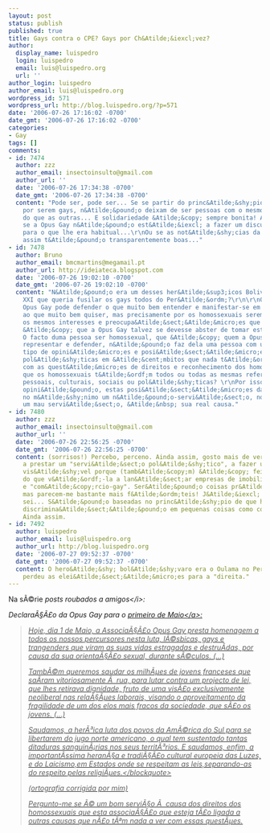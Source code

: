 ```yaml
---
layout: post
status: publish
published: true
title: Gays contra o CPE? Gays por Ch&Atilde;&iexcl;vez?
author:
  display_name: luispedro
  login: luispedro
  email: luis@luispedro.org
  url: ''
author_login: luispedro
author_email: luis@luispedro.org
wordpress_id: 571
wordpress_url: http://blog.luispedro.org/?p=571
date: '2006-07-26 17:16:02 -0700'
date_gmt: '2006-07-26 17:16:02 -0700'
categories:
- Gay
tags: []
comments:
- id: 7474
  author: zzz
  author_email: insectoinsulto@gmail.com
  author_url: ''
  date: '2006-07-26 17:34:38 -0700'
  date_gmt: '2006-07-26 17:34:38 -0700'
  content: "Pode ser, pode ser... Se se partir do princ&Atilde;&shy;pio que os gays,
    por serem gays, n&Atilde;&pound;o deixam de ser pessoas com o mesmo tipos de problemas&#47;interesses&#47;preocupa&Atilde;&sect;&Atilde;&micro;es
    do que as outras... E solidariedade &Atilde;&copy; sempre bonita! Agora, se perguntares
    se a Opus Gay n&Atilde;&pound;o est&Atilde;&iexcl; a fazer um discurso estranho
    para o que lhe era habitual...\r\nOu se as not&Atilde;&shy;cias da Venezuela s&Atilde;&pound;o
    assim t&Atilde;&pound;o transparentemente boas..."
- id: 7478
  author: Bruno
  author_email: bmcmartins@megamail.pt
  author_url: http://ideiateca.blogspot.com
  date: '2006-07-26 19:02:10 -0700'
  date_gmt: '2006-07-26 19:02:10 -0700'
  content: "N&Atilde;&pound;o era um desses her&Atilde;&sup3;icos Bolivares do s&Atilde;&copy;c.
    XXI que queria fusilar os gays todos do Per&Atilde;&ordm;?\r\n\r\nObviamente a
    Opus Gay pode defender o que muito bem entender e manifestar-se em rela&Atilde;&sect;&Atilde;&pound;o
    ao que muito bem quiser, mas precisamente por os homossexuais serem pessoas com
    os mesmos interesses e preocupa&Atilde;&sect;&Atilde;&micro;es que quaisquer outras
    &Atilde;&copy; que a Opus Gay talvez se devesse abster de tomar estas posi&Atilde;&sect;&Atilde;&micro;es.
    O facto duma pessoa ser homossexual, que &Atilde;&copy; quem a Opus Gay pretende
    representar e defender, n&Atilde;&pound;o faz dela uma pessoa com um determinado
    tipo de opini&Atilde;&micro;es e posi&Atilde;&sect;&Atilde;&micro;es sociais e
    pol&Atilde;&shy;ticas em &Atilde;&cent;mbitos que nada t&Atilde;&ordf;m a ver
    com as quest&Atilde;&micro;es de direitos e reconhecimento dos homossexuais. Ser&Atilde;&iexcl;
    que os homossexuais t&Atilde;&ordf;m todos ou todas as mesmas refer&Atilde;&ordf;ncias
    pessoais, culturais, sociais ou pol&Atilde;&shy;ticas? \r\nPor isso, na minha
    opini&Atilde;&pound;o, estas posi&Atilde;&sect;&Atilde;&micro;es da Opus Gay s&Atilde;&pound;o,
    no m&Atilde;&shy;nimo um n&Atilde;&pound;o-servi&Atilde;&sect;o, no m&Atilde;&iexcl;ximo
    um mau servi&Atilde;&sect;o, &Atilde;&nbsp; sua real causa."
- id: 7480
  author: zzz
  author_email: insectoinsulto@gmail.com
  author_url: ''
  date: '2006-07-26 22:56:25 -0700'
  date_gmt: '2006-07-26 22:56:25 -0700'
  content: (sorrisos!) Percebo, perceno. Ainda assim, gosto mais de ver a Opus Gay
    a prestar um "servi&Atilde;&sect;o pol&Atilde;&shy;tico", a fazer uma op&Atilde;&sect;&Atilde;&pound;o
    vis&Atilde;&shy;vel porque (tamb&Atilde;&copy;m) &Atilde;&copy; feita de pessoas,
    do que v&Atilde;&ordf;-la a lan&Atilde;&sect;ar empresas de imobili&Atilde;&iexcl;rio
    e "com&Atilde;&copy;rcio-gay". Ser&Atilde;&pound;o coisas pr&Atilde;&sup3;-gay,
    mas parecem-me bastante mais f&Atilde;&ordm;teis! J&Atilde;&iexcl; sei, j&Atilde;&iexcl;
    sei... S&Atilde;&pound;o baseadas no princ&Atilde;&shy;pio de que h&Atilde;&iexcl;
    discrimina&Atilde;&sect;&Atilde;&pound;o em pequenas coisas como comprar uma casa.
    Ainda assim.
- id: 7492
  author: luispedro
  author_email: luis@luispedro.org
  author_url: http://blog.luispedro.org
  date: '2006-07-27 09:52:37 -0700'
  date_gmt: '2006-07-27 09:52:37 -0700'
  content: O hero&Atilde;&shy; bol&Atilde;&shy;varo era o Oulama no Peru que, felizmente,
    perdeu as elei&Atilde;&sect;&Atilde;&micro;es para a "direita."
---
```

<p>Na s&Atilde;&copy;rie <i>posts roubados a amigos<&#47;i>:</p>
<p>Declara&Atilde;&sect;&Atilde;&pound;o da Opus Gay para o <a href="http:&#47;&#47;forumsocialportugues.org&#47;pipermail&#47;fsp-info_forumsocialportugues.org&#47;2006-April&#47;000066.html">primeiro de Maio<&#47;a>:</p>
<blockquote><p>Hoje, dia 1 de Maio, a Associa&Atilde;&sect;&Atilde;&pound;o Opus Gay presta homenagem a todos os nossos percursores nesta luta, l&Atilde;&copy;sbicas, gays e trangenders que viram as suas vidas estragadas e destru&Atilde;&shy;das, por causa da sua orienta&Atilde;&sect;&Atilde;&pound;o sexual, durante s&Atilde;&copy;culos. (...)</p>
<p>Tamb&Atilde;&copy;m queremos saudar  os milh&Atilde;&micro;es de jovens  franceses que sa&Atilde;&shy;ram vitoriosamente  &Atilde;&nbsp; rua, para lutar contra um projecto de lei,  que  lhes retirava dignidade,  fruto de uma vis&Atilde;&pound;o   exclusivamente  neoliberal nas rela&Atilde;&sect;&Atilde;&micro;es laborais, visando o  aproveitamento da fragilidade de um  dos elos mais fracos da sociedade, que s&Atilde;&pound;o os  jovens. (...)</p>
<p>Saudamos, a her&Atilde;&sup3;ica luta dos povos da Am&Atilde;&copy;rica do Sul para se libertarem do  jugo norte americano, o qual tem sustentado tantas ditaduras sanguin&Atilde;&iexcl;rias nos seus territ&Atilde;&sup3;rios. E saudamos, enfim, a important&Atilde;&shy;ssima  heran&Atilde;&sect;a e tradi&Atilde;&sect;&Atilde;&pound;o cultural europeia das Luzes, e do Laicismo,em Estados onde se respeitam as leis,separando-as do respeito pelas religi&Atilde;&micro;es.<&#47;blockquote></p>
<p>(ortografia corrigida por mim)</p>
<p>Pergunto-me se &Atilde;&copy; um bom servi&Atilde;&sect;o &Atilde;&nbsp; causa dos direitos dos homossexuais que esta associa&Atilde;&sect;&Atilde;&pound;o que esteja t&Atilde;&pound;o ligada a outras causas que n&Atilde;&pound;o t&Atilde;&ordf;m nada a ver com essas quest&Atilde;&micro;es.</p>
